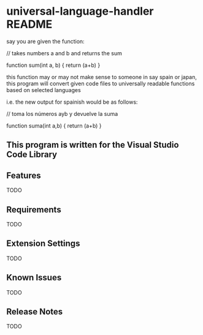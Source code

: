 # universal-language-handler README

say you are given the function:

// takes numbers a and b and returns the sum

function sum(int a, b) {
   return (a+b)
}

this function may or may not make sense to someone in say spain or japan, 
this program will convert given code files to universally readable functions based on selected languages

i.e. the new output for spainish would be as follows:

// toma los números ayb y devuelve la suma

function suma(int a,b) {
   return (a+b)
}

## This program is written for the Visual Studio Code Library


## Features

TODO

## Requirements

TODO

## Extension Settings

TODO

## Known Issues

TODO

## Release Notes

TODO

